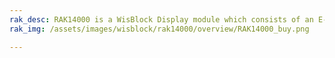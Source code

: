 ```yaml
---
rak_desc: RAK14000 is a WisBlock Display module which consists of an E-Ink Display and Three-Button Module.
rak_img: /assets/images/wisblock/rak14000/overview/RAK14000_buy.png

---
```


<rk-redirect to="/Product-Categories/WisBlock/RAK14000/Overview/" />